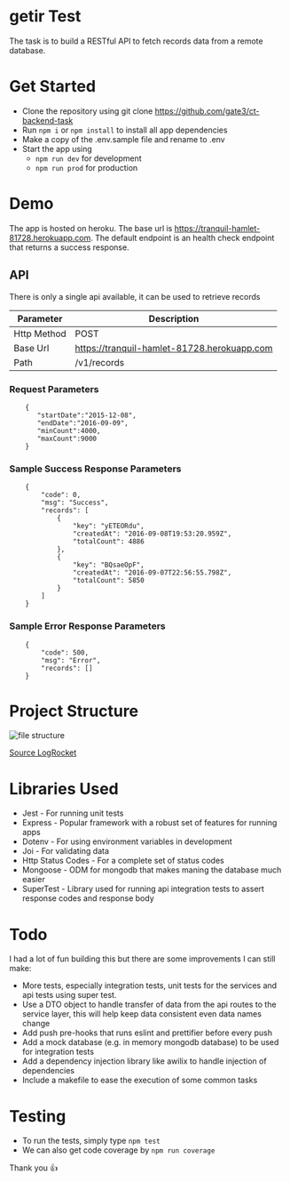 # getir Test

The task is to build a RESTful API to fetch records data from a remote database. 

# Get Started
- Clone the repository using git clone https://github.com/gate3/ct-backend-task
- Run ```npm i``` or ```npm install``` to install all app dependencies
- Make a copy of the .env.sample file and rename to .env
- Start the app using 
    - ```npm run dev``` for development
    - ```npm run prod``` for production 
    
# Demo

The app is hosted on heroku. The base url is <a href="https://tranquil-hamlet-81728.herokuapp.com">https://tranquil-hamlet-81728.herokuapp.com</a>.
The default endpoint is an health check endpoint that returns a success response.

## API

There is only a single api available, it can be used to retrieve records

| Parameter | Description                               | 
|-------------|-----------------------------------------|
| Http Method | POST                                    |
| Base Url    | https://tranquil-hamlet-81728.herokuapp.com                                    |
| Path        | /v1/records                             |

### Request Parameters

```
    {
       "startDate":"2015-12-08",
       "endDate":"2016-09-09",
       "minCount":4000,
       "maxCount":9000
    }
```

### Sample Success Response Parameters

```
    {
        "code": 0,
        "msg": "Success",
        "records": [
            {
                "key": "yETEORdu",
                "createdAt": "2016-09-08T19:53:20.959Z",
                "totalCount": 4886
            },
            {
                "key": "BQsaeOpF",
                "createdAt": "2016-09-07T22:56:55.798Z",
                "totalCount": 5850
            }
        ]
    }
```

### Sample Error Response Parameters

```
    {
        "code": 500,
        "msg": "Error",
        "records": []
    }
```

# Project Structure
![file structure](https://i1.wp.com/blog.logrocket.com/wp-content/uploads/2019/10/folder-structure.png?w=730&ssl=1)

<a href="https://blog.logrocket.com/the-perfect-architecture-flow-for-your-next-node-js-project/">Source LogRocket</a>


# Libraries Used

- Jest - For running unit tests
- Express - Popular framework with a robust set of features for running apps
- Dotenv - For using environment variables in development
- Joi - For validating data
- Http Status Codes - For a complete set of status codes
- Mongoose - ODM for mongodb that makes maning the database much easier
- SuperTest - Library used for running api integration tests to assert response codes and response body


# Todo

I had a lot of fun building this but there are some improvements I can still make:

- More tests, especially integration tests, unit tests for the services and api tests using super test.
- Use a DTO object to handle transfer of data from the api routes to the service layer, this will help keep data consistent even data names change
- Add push pre-hooks that runs eslint and prettifier before every push
- Add a mock database (e.g. in memory mongodb database) to be used for integration tests
- Add a dependency injection library like awilix to handle injection of dependencies
- Include a makefile to ease the execution of some common tasks

# Testing

- To run the tests, simply type ```npm test```
- We can also get code coverage by ```npm run coverage```

Thank you 👍
